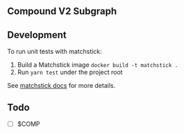 ## Compound V2 Subgraph

## Development

To run unit tests with matchstick:

1. Build a Matchstick image `docker build -t matchstick .`
1. Run `yarn test` under the project root

See [matchstick docs](https://github.com/LimeChain/matchstick#docker-) for more details.

## Todo

- [ ] $COMP
